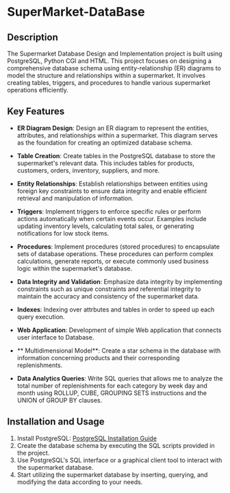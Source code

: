 # SuperMarket-DataBase

## Description

The Supermarket Database Design and Implementation project is built using PostgreSQL, Python CGI and HTML.
This project focuses on designing a comprehensive database schema using entity-relationship (ER) diagrams to model the structure and relationships within a supermarket. It involves creating tables, triggers, and procedures to handle various supermarket operations efficiently.

## Key Features

- **ER Diagram Design**: Design an ER diagram to represent the entities, attributes, and relationships within a supermarket. This diagram serves as the foundation for creating an optimized database schema.

- **Table Creation**: Create tables in the PostgreSQL database to store the supermarket's relevant data. This includes tables for products, customers, orders, inventory, suppliers, and more.

- **Entity Relationships**: Establish relationships between entities using foreign key constraints to ensure data integrity and enable efficient retrieval and manipulation of information.

- **Triggers**: Implement triggers to enforce specific rules or perform actions automatically when certain events occur. Examples include updating inventory levels, calculating total sales, or generating notifications for low stock items.

- **Procedures**: Implement procedures (stored procedures) to encapsulate sets of database operations. These procedures can perform complex calculations, generate reports, or execute commonly used business logic within the supermarket's database.

- **Data Integrity and Validation**: Emphasize data integrity by implementing constraints such as unique constraints and referential integrity to maintain the accuracy and consistency of the supermarket data.

- **Indexes**: Indexing over attrbutes and tables in order to speed up each query execution.

- **Web Application**: Development of simple Web application that connects user interface to Database.

- ** Multidimensional Model**: Create a star schema in the database with information concerning products and their corresponding replenishments.

- **Data Analytics Queries**: Write SQL queries that allows me to analyze the total number of replenishments for each category by week day and month using ROLLUP, CUBE, GROUPING SETS instructions and the UNION of GROUP BY clauses.

## Installation and Usage

1. Install PostgreSQL: [PostgreSQL Installation Guide](https://www.postgresql.org/download/)
2. Create the database schema by executing the SQL scripts provided in the project.
3. Use PostgreSQL's SQL interface or a graphical client tool to interact with the supermarket database.
4. Start utilizing the supermarket database by inserting, querying, and modifying the data according to your needs.
